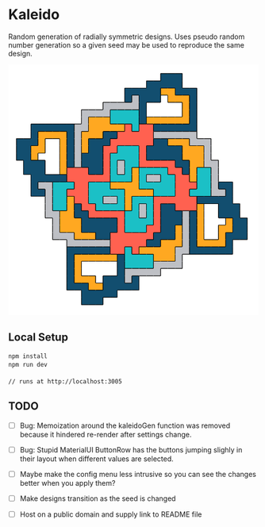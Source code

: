 # Kaleido

Random generation of radially symmetric designs. Uses pseudo random number generation so a given seed may be used to reproduce the same design.

![alt text](https://github.com/JoeTheDave/kaleido/blob/master/example.png)

## Local Setup

```sh
npm install
npm run dev

// runs at http://localhost:3005
```

## TODO

- [ ] Bug: Memoization around the kaleidoGen function was removed because it hindered re-render after settings change.
- [ ] Bug: Stupid MaterialUI ButtonRow has the buttons jumping slighly in their layout when different values are selected.

- [ ] Maybe make the config menu less intrusive so you can see the changes better when you apply them?
- [ ] Make designs transition as the seed is changed
- [ ] Host on a public domain and supply link to README file
